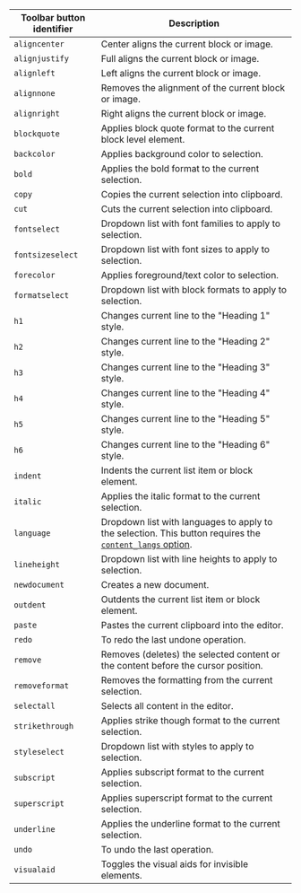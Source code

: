 | Toolbar button identifier | Description                                                                       |
|---------------------------|-----------------------------------------------------------------------------------|
| `aligncenter`             | Center aligns the current block or image.                                         |
| `alignjustify`            | Full aligns the current block or image.                                           |
| `alignleft`               | Left aligns the current block or image.                                           |
| `alignnone`               | Removes the alignment of the current block or image.                              |
| `alignright`              | Right aligns the current block or image.                                          |
| `blockquote`              | Applies block quote format to the current block level element.                    |
| `backcolor`               | Applies background color to selection.                                            |
| `bold`                    | Applies the bold format to the current selection.                                 |
| `copy`                    | Copies the current selection into clipboard.                                      |
| `cut`                     | Cuts the current selection into clipboard.                                        |
| `fontselect`              | Dropdown list with font families to apply to selection.                           |
| `fontsizeselect`          | Dropdown list with font sizes to apply to selection.                              |
| `forecolor`               | Applies foreground/text color to selection.                                       |
| `formatselect`            | Dropdown list with block formats to apply to selection.                           |
| `h1`                      | Changes current line to the "Heading 1" style.                                    |
| `h2`                      | Changes current line to the "Heading 2" style.                                    |
| `h3`                      | Changes current line to the "Heading 3" style.                                    |
| `h4`                      | Changes current line to the "Heading 4" style.                                    |
| `h5`                      | Changes current line to the "Heading 5" style.                                    |
| `h6`                      | Changes current line to the "Heading 6" style.                                    |
| `indent`                  | Indents the current list item or block element.                                   |
| `italic`                  | Applies the italic format to the current selection.                               |
| `language`                | Dropdown list with languages to apply to the selection. This button requires the [`content_langs` option]({{site.baseurl}}/configure/localization/#content_langs).<br /> |
| `lineheight`              | Dropdown list with line heights to apply to selection.      |
| `newdocument`             | Creates a new document.                                                           |
| `outdent`                 | Outdents the current list item or block element.                                  |
| `paste`                   | Pastes the current clipboard into the editor.                                     |
| `redo`                    | To redo the last undone operation.                                                |
| `remove`                  | Removes (deletes) the selected content or the content before the cursor position. |
| `removeformat`            | Removes the formatting from the current selection.                                |
| `selectall`               | Selects all content in the editor.                                                |
| `strikethrough`           | Applies strike though format to the current selection.                            |
| `styleselect`             | Dropdown list with styles to apply to selection.                                  |
| `subscript`               | Applies subscript format to the current selection.                                |
| `superscript`             | Applies superscript format to the current selection.                              |
| `underline`               | Applies the underline format to the current selection.                            |
| `undo`                    | To undo the last operation.                                                       |
| `visualaid`               | Toggles the visual aids for invisible elements.                                   |
